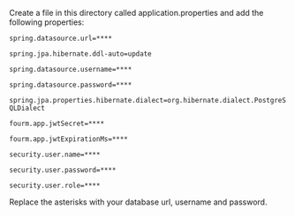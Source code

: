 Create a file in this directory called application.properties and add the following properties:

`spring.datasource.url=****`

`spring.jpa.hibernate.ddl-auto=update`

`spring.datasource.username=****`

`spring.datasource.password=****`

`spring.jpa.properties.hibernate.dialect=org.hibernate.dialect.PostgreSQLDialect`

`fourm.app.jwtSecret=****`

`fourm.app.jwtExpirationMs=****`

`security.user.name=****`

`security.user.password=****`

`security.user.role=****`

Replace the asterisks with your database url, username and password.
